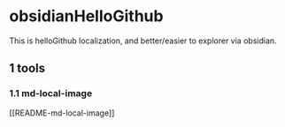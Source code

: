# obsidianHelloGithub
This is helloGithub localization, and better/easier to explorer via obsidian.

## 1 tools
### 1.1 md-local-image
[[README-md-local-image]]